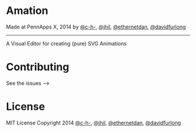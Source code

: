 Amation
==========

Made at PennApps X, 2014 by [@c-h-](http://github.com/c-h-), [@jhil](http://github.com/jhil), [@ethernetdan](http://github.com/ethernetdan), [@davidfurlong](http://github.com/davidfurlong)

----
A Visual Editor for creating (pure) SVG Animations

# Contributing

See the issues -->

# License

MIT License Copyright 2014 [@c-h-](http://github.com/c-h-), [@jhil](http://github.com/jhil), [@ethernetdan](http://github.com/ethernetdan), [@davidfurlong](http://github.com/davidfurlong)
